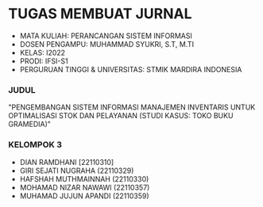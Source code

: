 # TUGAS MEMBUAT JURNAL 

- MATA KULIAH: PERANCANGAN SISTEM INFORMASI
- DOSEN PENGAMPU: MUHAMMAD SYUKRI, S.T, M.TI
- KELAS: I2022
- PRODI: IFSI-S1
- PERGURUAN TINGGI & UNIVERSITAS: STMIK MARDIRA INDONESIA

### JUDUL
"PENGEMBANGAN SISTEM INFORMASI MANAJEMEN INVENTARIS UNTUK OPTIMALISASI STOK DAN PELAYANAN (STUDI KASUS: TOKO BUKU GRAMEDIA)"

### KELOMPOK 3
- DIAN RAMDHANI [22110310]
- GIRI SEJATI NUGRAHA (22110329)
- HAFSHAH MUTHMAINNAH (22110330)
- MOHAMAD NIZAR NAWAWI (22110357)
- MUHAMAD JUJUN APANDI (22110359)

